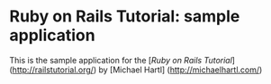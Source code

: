 # Ruby on Rails Tutorial: sample application

This is the sample application for the
[*Ruby on Rails Tutorial*] (http://railstutorial.org/)
by [Michael Hartl] (http://michaelhartl.com/)